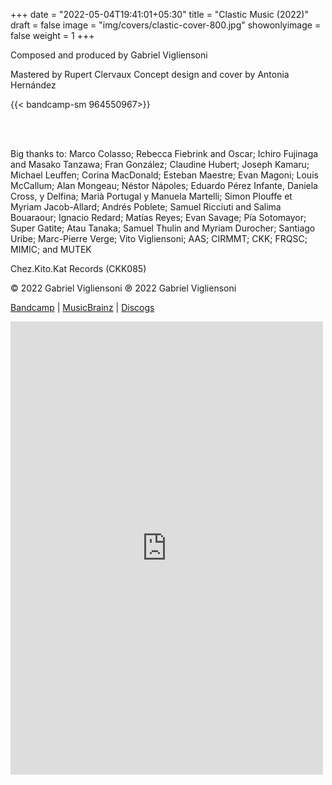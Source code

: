 +++
date = "2022-05-04T19:41:01+05:30"
title = "Clastic Music (2022)"
draft = false
image = "img/covers/clastic-cover-800.jpg"
showonlyimage = false
weight = 1
+++


<!--more-->
Composed and produced by Gabriel Vigliensoni

Mastered by Rupert Clervaux
Concept design and cover by Antonia Hernández


{{< bandcamp-sm 964550967>}}

<br/><br/>

Big thanks to: Marco Colasso; Rebecca Fiebrink and Oscar; Ichiro Fujinaga and Masako Tanzawa; Fran González; Claudine Hubert; Joseph Kamaru; Michael Leuffen; Corina MacDonald; Esteban Maestre; Evan Magoni; Louis McCallum; Alan Mongeau; Néstor Nápoles; Eduardo Pérez Infante, Daniela Cross, y Delfina; Marià Portugal y Manuela Martelli; Simon Plouffe et Myriam Jacob-Allard; Andrés Poblete; Samuel Ricciuti and Salima Bouaraour; Ignacio Redard; Matías Reyes; Evan Savage; Pía Sotomayor; Super Gatite; Atau Tanaka; Samuel Thulin and Myriam Durocher; Santiago Uribe; Marc-Pierre Verge; Vito Vigliensoni; AAS; CIRMMT; CKK; FRQSC; MIMIC; and MUTEK

Chez.Kito.Kat Records (CKK085)

© 2022 Gabriel Vigliensoni ℗ 2022 Gabriel Vigliensoni

[Bandcamp](https://chezkitokatrecords.bandcamp.com/album/clastic-music) | [MusicBrainz](https://musicbrainz.org/release-group/f7b51b64-05c9-40cc-926f-565705d909a6) | [Discogs](https://www.discogs.com/release/22726244-vigliensoni-Clastic-Music)

<iframe style="border: 0; width: 500px; height: 725px;" src="https://bandcamp.com/EmbeddedPlayer/album=964550967/size=large/bgcol=ffffff/linkcol=0687f5/transparent=true/" seamless><a href="https://chezkitokatrecords.bandcamp.com/album/clastic-music">Clastic Music by Vigliensoni</a></iframe>

<!-- 
{{< figure src="../../img/covers/clastic-cover-800.jpg" width="400px" title="Clastic Music cover" >}}
 -->



<!-- 
{{< youtube w7Ft2ymGmfc >}}
 -->


